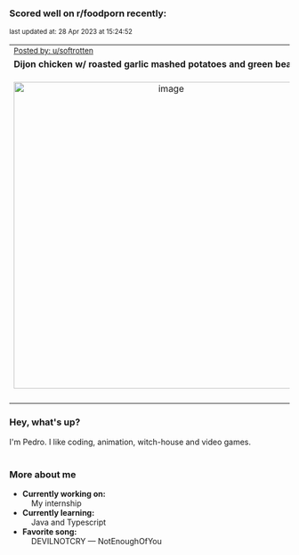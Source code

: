 ### Scored well on r/foodporn recently:

<p align="left"><sub>last updated at: 28 Apr 2023 at 15:24:52</sub></p>

|   |
| --- |
| <sub>[Posted by: u/softrotten][source]</sub> |
| **Dijon chicken w/ roasted garlic mashed potatoes and green beans** | 
|<p align="center"> <img alt="image" src="https://i.redd.it/wmt9nqhbt3wa1.png" width="550" /> </p>|
|   |

### Hey, what's up?

I'm Pedro. I like coding, animation, witch-house and video games.<br><br>

### More about me
- **Currently working on:**  
&nbsp;&nbsp;&nbsp;&nbsp;My internship
- **Currently learning:**  
&nbsp;&nbsp;&nbsp;&nbsp;Java and Typescript
- **Favorite song:**  
&nbsp;&nbsp;&nbsp;&nbsp;DEVILNOTCRY — NotEnoughOfYou<br><br>

  



  
  
  
[linkedin]: https://linkedin.com/in/pedro-h-r-gomes-8a487b14a/
[gmail]: mailto:pilique11@gmail.com
[source]: https://reddit.com/r/FoodPorn/comments/12yxrnj/dijon_chicken_w_roasted_garlic_mashed_potatoes/
[redditAPI]: https://www.reddit.com/dev/api/